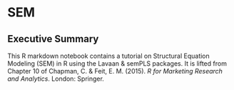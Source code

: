 # SEM

## Executive Summary
This R markdown notebook contains a tutorial on Structural Equation Modeling (SEM) in R using the Lavaan & semPLS packages. It is lifted from Chapter 10 of Chapman, C. & Feit, E. M. (2015). *R for Marketing Research and Analytics*. London: Springer.
